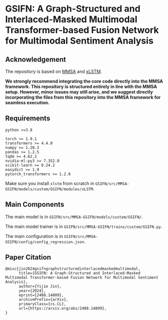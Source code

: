 # GSIFN: A Graph-Structured and Interlaced-Masked Multimodal Transformer-based Fusion Network for Multimodal Sentiment Analysis

## Acknowledgement

The repository is based on [MMSA](https://github.com/thuiar/MMSA) and [xLSTM](https://github.com/NX-AI/xlstm).

**We strongly recommend integrating the core code directly into the MMSA framework. This repository is structured entirely in line with the MMSA setup. However, minor issues may still arise, and we suggest directly incorporating the files from this repository into the MMSA framework for seamless execution.**

## Requirements

```
python >=3.8

torch >= 1.9.1
transformers >= 4.4.0
numpy >= 1.20.3
pandas >= 1.2.5
tqdm >= 4.62.2
nvidia-ml-py3 >= 7.352.0
scikit-learn >= 0.24.2
easydict >= 1.9
pytorch_transformers >= 1.2.0
```

Make sure you install `xlstm` from scratch in `GSIFN/src/MMSA-GSIFN/models/custom/GSIFN/modules/xLSTM`.

## Main Components

The main model is in `GSIFN/src/MMSA-GSIFN/models/custom/GSIFN/`.

The main model trainer is in `GSIFN/src/MMSA-GSIFN/trains/custom/GSIFN.py`.

The main configuration is in `GSIFN/src/MMSA-GSIFN/config/config_regression.json`.

## Paper Citation

```
@misc{jin2024gsifngraphstructuredinterlacedmaskedmultimodal,
      title={GSIFN: A Graph-Structured and Interlaced-Masked Multimodal Transformer-based Fusion Network for Multimodal Sentiment Analysis}, 
      author={Yijie Jin},
      year={2024},
      eprint={2408.14809},
      archivePrefix={arXiv},
      primaryClass={cs.CL},
      url={https://arxiv.org/abs/2408.14809}, 
}
```
